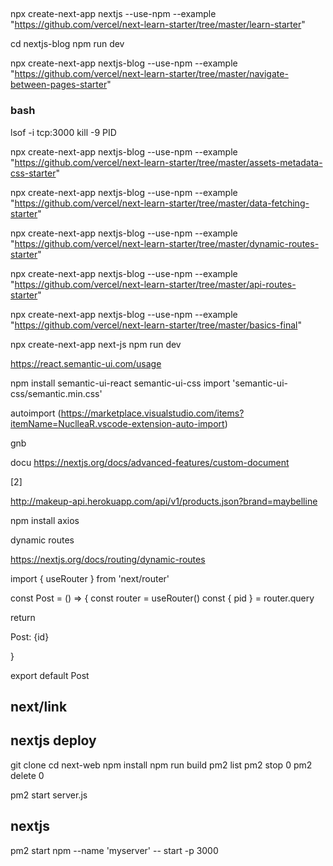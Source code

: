 ## 

npx create-next-app nextjs --use-npm --example "https://github.com/vercel/next-learn-starter/tree/master/learn-starter"

cd nextjs-blog
npm run dev

npx create-next-app nextjs-blog --use-npm --example "https://github.com/vercel/next-learn-starter/tree/master/navigate-between-pages-starter"

### bash
lsof -i tcp:3000
kill -9 PID

npx create-next-app nextjs-blog --use-npm --example "https://github.com/vercel/next-learn-starter/tree/master/assets-metadata-css-starter"


npx create-next-app nextjs-blog --use-npm --example "https://github.com/vercel/next-learn-starter/tree/master/data-fetching-starter"


npx create-next-app nextjs-blog --use-npm --example "https://github.com/vercel/next-learn-starter/tree/master/dynamic-routes-starter"

npx create-next-app nextjs-blog --use-npm --example "https://github.com/vercel/next-learn-starter/tree/master/api-routes-starter"

npx create-next-app nextjs-blog --use-npm --example "https://github.com/vercel/next-learn-starter/tree/master/basics-final"

npx create-next-app next-js
npm run dev


https://react.semantic-ui.com/usage

npm install semantic-ui-react semantic-ui-css
import 'semantic-ui-css/semantic.min.css'

autoimport
(https://marketplace.visualstudio.com/items?itemName=NuclleaR.vscode-extension-auto-import)

gnb
  <Menu inverted>
    <Menu.Item
      name='home'
      active={activeItem === 'home'}
      onClick={this.handleItemClick}
    />
    <Menu.Item
      name='messages'
      active={activeItem === 'messages'}
      onClick={this.handleItemClick}
    />
    <Menu.Item
      name='friends'
      active={activeItem === 'friends'}
      onClick={this.handleItemClick}
    />
  </Menu>

docu
https://nextjs.org/docs/advanced-features/custom-document

[2]

http://makeup-api.herokuapp.com/api/v1/products.json?brand=maybelline

npm install axios


dynamic routes

https://nextjs.org/docs/routing/dynamic-routes

import { useRouter } from 'next/router'

const Post = () => {
  const router = useRouter()
  const { pid } = router.query

  return <p>Post: {id}</p>
}

export default Post

## next/link


## nextjs deploy

git clone
cd next-web
npm install
npm run build
pm2 list
pm2 stop 0
pm2 delete 0

pm2 start server.js

## nextjs  
pm2 start npm --name 'myserver' -- start -p 3000
